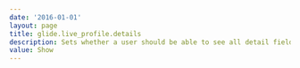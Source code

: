 ```yaml
---
date: '2016-01-01'
layout: page
title: glide.live_profile.details
description: Sets whether a user should be able to see all detail fields of a Live Profile (such as Company name, Phone numbers) regardless of ACLs (Show), follow ACLs should they be defined for those fields (ACL), or hide them all regardless of ACLs (Hide).
value: Show
---
```


